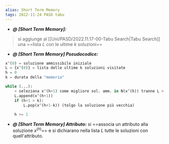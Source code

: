 ```yaml
---
alias: Short Term Memory
tags: 2022-11-24 PASD tabu
---
```


- ***@ [Short Term Memory]:***
> si aggiunge al [[Uni/PASD/2022.11.17-00-Tabu Search|Tabu Search]] una ==lista $L$ con le ultime $k$ soluzioni==
<!--ID: 1670236970565-->


- ***@ [Short Term Memory] Pseudocodice:***
	
```python
x^(0) = soluzione ammissibile iniziale
L = {x^(0)} = lista delle ultime k soluzioni visitate
h = 0
k = durata della "memoria"

while (...):
	< seleziona x^(h+1) come migliore sol. amm. in N(x^(h)) tranne L > (per evitare che la nuova soluzione sia in L)
	L.append(x^(h+1))
	if (h+1 > k):
		L.pop(x^(h+1-k)) (tolgo la soluzione più vecchia)
	
	h += 1
```
<!--ID: 1670236970569-->



- ***@ [Short Term Memory] Attributo:***
	 si ==associa un attributo alla soluzione $x^{(h)}$== e si dichiarano nella lista $L$ tutte le soluzioni con quell'attributo.
<!--ID: 1670236970574-->

